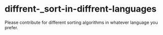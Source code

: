 # diffrent-_sort-in-diffrent-languages
Please contribute for different sorting algorithms in whatever language you prefer.
